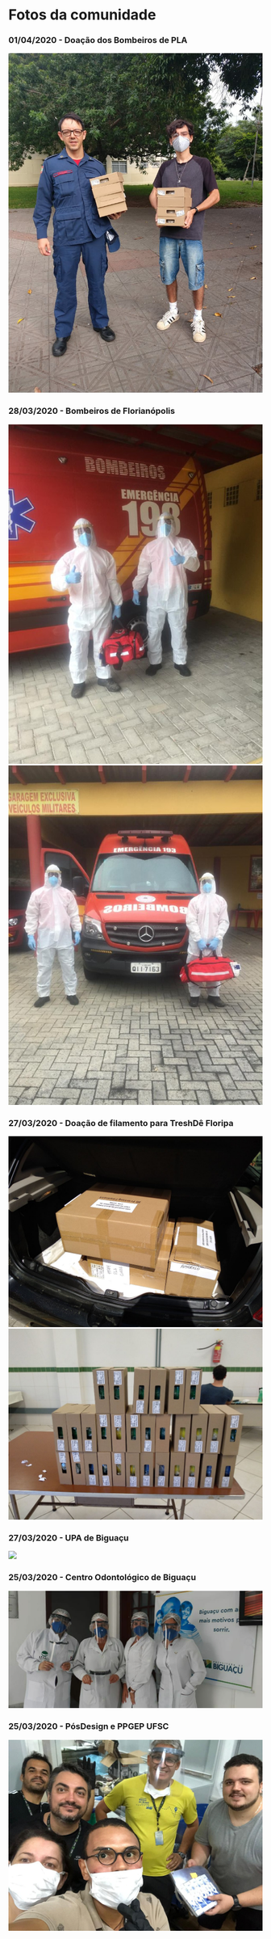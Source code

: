 # Fotos da comunidade

### 01/04/2020 - Doação dos Bombeiros de PLA
![](01_04_2020_Doacao_Bombeirosjpeg)
### 28/03/2020 - Bombeiros de Florianópolis
![](28_03_2020_Bombeiros_de_Floripa.jpeg)
![](28_03_2020_Bombeiros_de_Floripa_2.jpeg)
### 27/03/2020 - Doação de filamento para TreshDê Floripa 
![](27_03_2020_Doação_de_filamento_pra_TreshDê_Floripa.jpeg)
![](27_03_2020_Doação_de_filamento_pra_TreshDê_Floripa_2.jpeg)
### 27/03/2020 - UPA de Biguaçu
![](27_03_2020_UPA_de_Biguaçu.jpeg)
### 25/03/2020 - Centro Odontológico de Biguaçu
![](25_03_2020_Centro_Odontológico_de_Biguaçu.jpeg)
### 25/03/2020 - PósDesign e PPGEP UFSC
![](25_03_2020_PosDesign_e_PPGEP_UFSC.jpeg)
